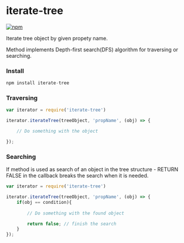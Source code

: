 # iterate-tree
[![npm](https://img.shields.io/badge/npm-v1.0.2-green.svg)](https://www.npmjs.com/package/iterate-tree)

Iterate tree object by given propety name.

Method implements Depth-first search(DFS) algorithm for traversing or searching.


### Install
```js
npm install iterate-tree
```

### Traversing
```js
var iterator = require('iterate-tree')

iterator.iterateTree(treeObject, 'propName', (obj) => {

    // Do something with the object

});
```

### Searching
If method is used as search of an object in the tree structure - RETURN FALSE in the callback breaks the search when it is needed. 

```js
var iterator = require('iterate-tree')

iterator.iterateTree(treeObject, 'propName', (obj) => {
    if(obj == condition){
        
        // Do something with the found object

        return false; // finish the search
    }
});
```
